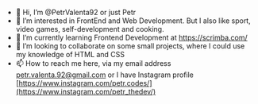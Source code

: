 - 👋 Hi, I’m @PetrValenta92 or just Petr
- 👀 I’m interested in FrontEnd and Web Development. But I also like sport, video games, self-development and cooking.
- 🌱 I’m currently learning Frontend Development at https://scrimba.com/
- 💞️ I’m looking to collaborate on some small projects, where I could use my knowledge of HTML and CSS
- 📫 How to reach me here, via my email address petr.valenta.92@gmail.com or I have Instagram profile [https://www.instagram.com/petr.codes/](https://www.instagram.com/petr_thedev/)

<!---
PetrValenta92/PetrValenta92 is a ✨ special ✨ repository because its `README.md` (this file) appears on your GitHub profile.
You can click the Preview link to take a look at your changes.
--->
